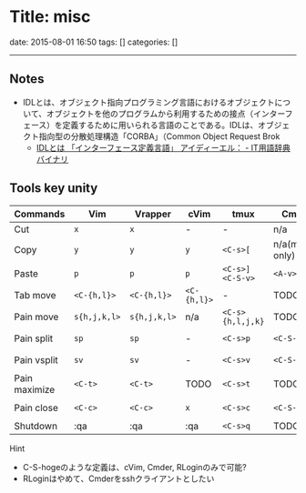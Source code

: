 # Title: misc

date: 2015-08-01 16:50
tags: []
categories: []

---

## Notes

* IDLとは、オブジェクト指向プログラミング言語におけるオブジェクトについて、オブジェクトを他のプログラムから利用するための接点（インターフェース）を定義するために用いられる言語のことである。IDLは、オブジェクト指向型の分散処理構造「CORBA」（Common Object Request Brok
	* [IDLとは 「インターフェース定義言語」 アイディーエル： - IT用語辞典バイナリ](http://www.sophia-it.com/content/IDL)

## Tools key unity

Commands      | Vim          | Vrapper      | cVim        | tmux                    | Cmder           | RLogin
---           | ---          | ---          | ---         | ---                     | ---             | ---
Cut           | `x`          | `x`          | -           | -                       | n/a             | n/a
Copy          | `y`          | `y`          | `y`         | `<C-s>[`                | n/a(mouse only) | `<A-c>`
Paste         | `p`          | `p`          | `p`         | `<C-s>]`<br />`<C-S-v>` | `<A-v>`         | `<A-v>`
Tab move      | `<C-{h,l}>`  | `<C-{h,l}>`  | `<C-{h,l}>` | -                       | TODO            | TODO
Pain move     | `s{h,j,k,l>` | `s{h,j,k,l>` | n/a         | `<C-s>{h,l,j,k}`        | TODO            | TODO
Pain split    | `sp`         | `sp`         | -           | `<C-s>p`                | `<C-S-p>`       | `<C-S-p>`
Pain vsplit   | `sv`         | `sv`         | -           | `<C-s>v`                | `<C-S-v>`       | `<C-S-v>`
Pain maximize | `<C-t>`      | `<C-t>`      | TODO        | `<C-s>t`                | TODO            | TODO
Pain close    | `<C-c>`      | `<C-c>`      | `x`         | `<C-s>c`                | `<C-S-c>`       | `<C-S-c>`
Shutdown      | :qa          | :qa          | :qa         | `<C-s>q`                | TODO            | TODO

Hint

* C-S-hogeのような定義は、cVim, Cmder, RLoginのみで可能?
* RLoginはやめて、Cmderをsshクライアントとしたい

